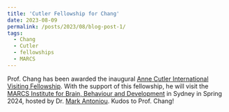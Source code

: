 ```yaml
---
title: 'Cutler Fellowship for Chang'
date: 2023-08-09
permalink: /posts/2023/08/blog-post-1/
tags:
  - Chang
  - Cutler
  - fellowships
  - MARCS
---
```


Prof. Chang has been awarded the inaugural <a href="https://www.westernsydney.edu.au/marcs/engage_with_us/anne_cutler_international_visiting_fellowship" target="_blank" rel="noopener noreferrer">Anne Cutler International Visiting Fellowship</a>. With the support of this fellowship, he will visit the <a href="https://westernsydney.edu.au/marcs" target="_blank" rel="noopener noreferrer">MARCS Institute for Brain, Behaviour and Development</a> in Sydney in Spring 2024, hosted by Dr. <a href="https://researchers.westernsydney.edu.au/en/persons/mark-antoniou" target="_blank" rel="noopener noreferrer">Mark Antoniou</a>. Kudos to Prof. Chang!
